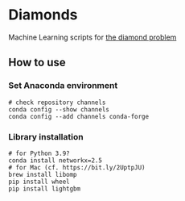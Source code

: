 # Diamonds

Machine Learning scripts for [the diamond problem](https://www.kaggle.com/shivam2503/diamonds)

## How to use

### Set Anaconda environment

```shell
# check repository channels
conda config --show channels
conda config --add channels conda-forge
```

### Library installation

```shell
# for Python 3.9?
conda install networkx=2.5
# for Mac (cf. https://bit.ly/2UptpJU)
brew install libomp
pip install wheel
pip install lightgbm
```